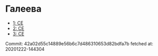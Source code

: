 # Галеева
- [1: CE](1.md)
- [2: CE](2.md)
- [3: CE](3.md)

Commit: 42a02d55c14889e56b6c7d486310653d82bdfa7b
 fetched at: 20201222-144304
